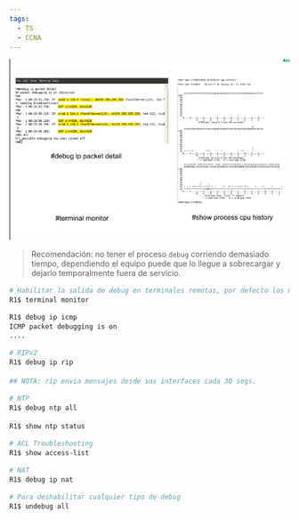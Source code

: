 ```yaml
---
tags:
  - TS
  - CCNA
---
```


![](_anexos_/Screenshot%20from%202024-01-02%2003-39-06.png)

> Recomendación: no tener el proceso `debug` corriendo demasiado tiempo, dependiendo el equipo puede que lo llegue a sobrecargar y dejarlo temporalmente fuera de servicio.

``` bash
# Habilitar la salida de debug en terminales remotas, por defecto los mensajes de debug se van a la consola serial del dispositivo
R1$ terminal monitor
```

``` bash
R1$ debug ip icmp
ICMP packet debugging is on
....
```

``` bash
# RIPv2
R1$ debug ip rip

## NOTA: rip envia mensajes desde sus interfaces cada 30 segs.
```

``` bash
# NTP
R1$ debug ntp all

R1$ show ntp status
```

``` bash
# ACL Troubleshooting
R1$ show access-list
```

``` bash
# NAT
R1$ debug ip nat
```

``` bash
# Para deshabilitar cualquier tipo de debug
R1$ undebug all
```
